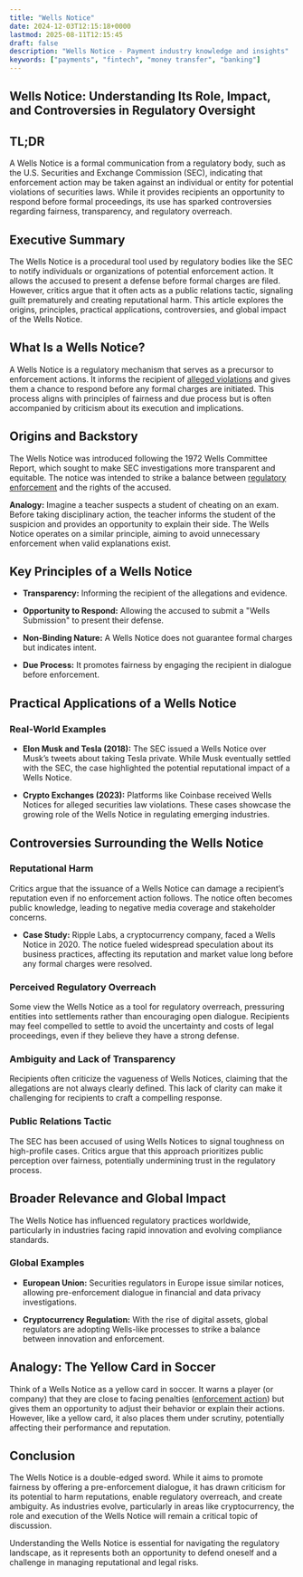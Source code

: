 ```yaml
---
title: "Wells Notice"
date: 2024-12-03T12:15:18+0000
lastmod: 2025-08-11T12:15:45
draft: false
description: "Wells Notice - Payment industry knowledge and insights"
keywords: ["payments", "fintech", "money transfer", "banking"]
---
```


## Wells Notice: Understanding Its Role, Impact, and Controversies in Regulatory Oversight

## TL;DR

A Wells Notice is a formal communication from a regulatory body, such as the U.S. Securities and Exchange Commission (SEC), indicating that enforcement action may be taken against an individual or entity for potential violations of securities laws. While it provides recipients an opportunity to respond before formal proceedings, its use has sparked controversies regarding fairness, transparency, and regulatory overreach.

## Executive Summary

The Wells Notice is a procedural tool used by regulatory bodies like the SEC to notify individuals or organizations of potential enforcement action. It allows the accused to present a defense before formal charges are filed. However, critics argue that it often acts as a public relations tactic, signaling guilt prematurely and creating reputational harm. This article explores the origins, principles, practical applications, controversies, and global impact of the Wells Notice.

## What Is a Wells Notice?

A Wells Notice is a regulatory mechanism that serves as a precursor to enforcement actions. It informs the recipient of [alleged violations](https://faisalkhanllc.xyz/resources/payments-wiki/f/financial-crimes/) and gives them a chance to respond before any formal charges are initiated. This process aligns with principles of fairness and due process but is often accompanied by criticism about its execution and implications.

## Origins and Backstory

The Wells Notice was introduced following the 1972 Wells Committee Report, which sought to make SEC investigations more transparent and equitable. The notice was intended to strike a balance between [regulatory enforcement](https://faisalkhanllc.xyz/resources/payments-wiki/r/regulatory-enforcement/) and the rights of the accused.

**Analogy:** Imagine a teacher suspects a student of cheating on an exam. Before taking disciplinary action, the teacher informs the student of the suspicion and provides an opportunity to explain their side. The Wells Notice operates on a similar principle, aiming to avoid unnecessary enforcement when valid explanations exist.

## Key Principles of a Wells Notice

- **Transparency:** Informing the recipient of the allegations and evidence.

- **Opportunity to Respond:** Allowing the accused to submit a "Wells Submission" to present their defense.

- **Non-Binding Nature:** A Wells Notice does not guarantee formal charges but indicates intent.

- **Due Process:** It promotes fairness by engaging the recipient in dialogue before enforcement.

## Practical Applications of a Wells Notice

### Real-World Examples

- **Elon Musk and Tesla (2018):** The SEC issued a Wells Notice over Musk’s tweets about taking Tesla private. While Musk eventually settled with the SEC, the case highlighted the potential reputational impact of a Wells Notice.

- **Crypto Exchanges (2023):** Platforms like Coinbase received Wells Notices for alleged securities law violations. These cases showcase the growing role of the Wells Notice in regulating emerging industries.

## Controversies Surrounding the Wells Notice

### Reputational Harm

Critics argue that the issuance of a Wells Notice can damage a recipient’s reputation even if no enforcement action follows. The notice often becomes public knowledge, leading to negative media coverage and stakeholder concerns.

- **Case Study:** Ripple Labs, a cryptocurrency company, faced a Wells Notice in 2020. The notice fueled widespread speculation about its business practices, affecting its reputation and market value long before any formal charges were resolved.

### Perceived Regulatory Overreach

Some view the Wells Notice as a tool for regulatory overreach, pressuring entities into settlements rather than encouraging open dialogue. Recipients may feel compelled to settle to avoid the uncertainty and costs of legal proceedings, even if they believe they have a strong defense.

### Ambiguity and Lack of Transparency

Recipients often criticize the vagueness of Wells Notices, claiming that the allegations are not always clearly defined. This lack of clarity can make it challenging for recipients to craft a compelling response.

### Public Relations Tactic

The SEC has been accused of using Wells Notices to signal toughness on high-profile cases. Critics argue that this approach prioritizes public perception over fairness, potentially undermining trust in the regulatory process.

## Broader Relevance and Global Impact

The Wells Notice has influenced regulatory practices worldwide, particularly in industries facing rapid innovation and evolving compliance standards.

### Global Examples

- **European Union:** Securities regulators in Europe issue similar notices, allowing pre-enforcement dialogue in financial and data privacy investigations.

- **Cryptocurrency Regulation:** With the rise of digital assets, global regulators are adopting Wells-like processes to strike a balance between innovation and enforcement.

## Analogy: The Yellow Card in Soccer

Think of a Wells Notice as a yellow card in soccer. It warns a player (or company) that they are close to facing penalties ([enforcement action](https://faisalkhanllc.xyz/resources/payments-wiki/e/enforcement-action/)) but gives them an opportunity to adjust their behavior or explain their actions. However, like a yellow card, it also places them under scrutiny, potentially affecting their performance and reputation.

## Conclusion

The Wells Notice is a double-edged sword. While it aims to promote fairness by offering a pre-enforcement dialogue, it has drawn criticism for its potential to harm reputations, enable regulatory overreach, and create ambiguity. As industries evolve, particularly in areas like cryptocurrency, the role and execution of the Wells Notice will remain a critical topic of discussion.

Understanding the Wells Notice is essential for navigating the regulatory landscape, as it represents both an opportunity to defend oneself and a challenge in managing reputational and legal risks.